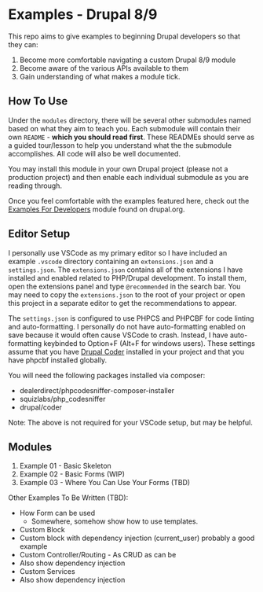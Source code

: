 # Examples - Drupal 8/9

This repo aims to give examples to beginning Drupal developers so that they can:

1. Become more comfortable navigating a custom Drupal 8/9 module
2. Become aware of the various APIs available to them
3. Gain understanding of what makes a module tick.

## How To Use

Under the `modules` directory, there will be several other submodules named based on what
they aim to teach you. Each submodule will contain their own `README` - **which you should read first**.
These READMEs should serve as a guided tour/lesson to help you understand what the the submodule accomplishes.
All code will also be well documented.

You may install this module in your own Drupal project (please not a production project) and then
enable each individual submodule as you are reading through.

Once you feel comfortable with the examples featured here, check out the [Examples For Developers](https://www.drupal.org/project/examples)
module found on drupal.org.

## Editor Setup

I personally use VSCode as my primary editor so I have included an example `.vscode` directory containing
an `extensions.json` and a `settings.json`. The `extensions.json` contains all of the extensions I have
installed and enabled related to PHP/Drupal development. To install them, open the extensions panel and
type `@recommended` in the search bar. You may need to copy the `extensions.json` to the root of your
project or open this project in a separate editor to get the recommendations to appear.

The `settings.json` is configured to use PHPCS and PHPCBF for code linting and auto-formatting. I
personally do not have auto-formatting enabled on save because it would often cause VSCode to crash.
Instead, I have auto-formatting keybinded to Option+F (Alt+F for windows users). These settings assume
that you have [Drupal Coder](https://www.drupal.org/docs/contributed-modules/code-review-module/installing-coder-sniffer)
installed in your project and that you have phpcbf installed globally.

You will need the following packages installed via composer:

* dealerdirect/phpcodesniffer-composer-installer
* squizlabs/php_codesniffer
* drupal/coder

Note: The above is not required for your VSCode setup, but may be helpful.

## Modules

1. Example 01 - Basic Skeleton
2. Example 02 - Basic Forms (WIP)
3. Example 03 - Where You Can Use Your Forms (TBD)

Other Examples To Be Written (TBD):
* How Form can be used
  * Somewhere, somehow show how to use templates.
* Custom Block
 * Custom block with dependency injection (current_user) probably a good example
* Custom Controller/Routing - As CRUD as can be
 * Also show dependency injection 
* Custom Services
 * Also show dependency injection

